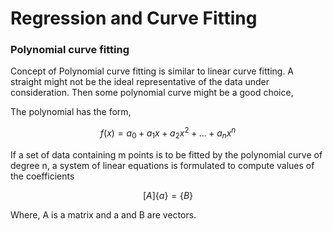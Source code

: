 # Regression and Curve Fitting


### Polynomial curve fitting
Concept of Polynomial curve fitting is similar to linear curve fitting. A straight might not be the ideal representative of the data under consideration. Then some polynomial curve might be a good choice,

The polynomial has the form, 
```math
f(x) = a_0 + a_1x + a_2x^2 + ... + a_nx^n
```
If a set of data containing m points is to be fitted by the polynomial curve of degree n, a system of linear equations is formulated to compute values of the coefficients
```math
[A]\{a\} = \{B\}
```
Where, A is a matrix and a and B are vectors.
